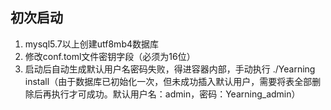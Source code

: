 ## 初次启动

1. mysql5.7以上创建utf8mb4数据库
2. 修改conf.toml文件密钥字段（必须为16位）
3. 启动后自动生成默认用户名密码失败，得进容器内部，手动执行 ./Yearning install（由于数据库已初始化一次，但未成功插入默认用户，需要将表全部删除后再执行才可成功。默认用户名：admin，密码：Yearning_admin）

